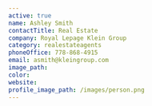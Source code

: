 ```yaml
---
active: true
name: Ashley Smith
contactTitle: Real Estate
company: Royal Lepage Klein Group
category: realestateagents
phoneOffice: 778-868-4915
email: asmith@kleingroup.com
image_path:
color:
website:
profile_image_path: /images/person.png
---
```



